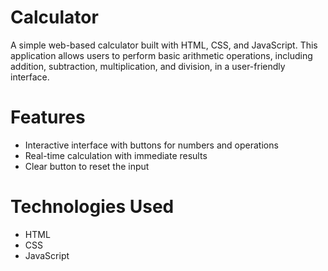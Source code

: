 # Calculator
A simple web-based calculator built with HTML, CSS, and JavaScript. This application allows users to perform basic arithmetic operations, including addition, subtraction, multiplication, and division, in a user-friendly interface.

# Features

- Interactive interface with buttons for numbers and operations
- Real-time calculation with immediate results
- Clear button to reset the input

# Technologies Used

- HTML
- CSS
- JavaScript
